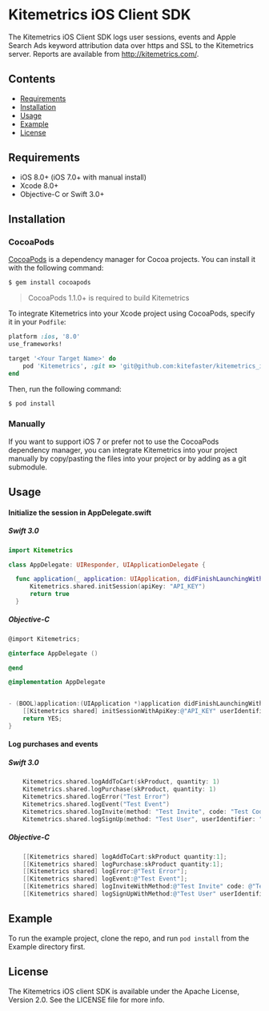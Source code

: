 # Kitemetrics iOS Client SDK

<!-- [![CI Status](http://img.shields.io/travis/Kitefaster/Kitemetrics.svg?style=flat)](https://travis-ci.org/Kitefaster/Kitemetrics)
[![Version](https://img.shields.io/cocoapods/v/Kitemetrics.svg?style=flat)](http://cocoapods.org/pods/Kitemetrics)
[![License](https://img.shields.io/cocoapods/l/Kitemetrics.svg?style=flat)](http://cocoapods.org/pods/Kitemetrics)
[![Platform](https://img.shields.io/cocoapods/p/Kitemetrics.svg?style=flat)](http://cocoapods.org/pods/Kitemetrics) -->

The Kitemetrics iOS Client SDK logs user sessions, events and Apple Search Ads keyword attribution data over https and SSL to the Kitemetrics server.  Reports are available from http://kitemetrics.com/.

## Contents

- [Requirements](#requirements)
- [Installation](#installation)
- [Usage](#usage)
- [Example](#example)
- [License](#license)

## Requirements

- iOS 8.0+  (iOS 7.0+ with manual install)
- Xcode 8.0+
- Objective-C or Swift 3.0+

## Installation

### CocoaPods

[CocoaPods](http://cocoapods.org) is a dependency manager for Cocoa projects. You can install it with the following command:

```bash
$ gem install cocoapods
```

> CocoaPods 1.1.0+ is required to build Kitemetrics

To integrate Kitemetrics into your Xcode project using CocoaPods, specify it in your `Podfile`:

```ruby
platform :ios, '8.0'
use_frameworks!

target '<Your Target Name>' do
    pod 'Kitemetrics', :git => 'git@github.com:kitefaster/kitemetrics_iOS.git', :branch => 'master'
end
```

Then, run the following command:

```bash
$ pod install
```

### Manually

If you want to support iOS 7 or prefer not to use the CocoaPods dependency manager, you can integrate Kitemetrics into your project manually by copy/pasting the files into your project or by adding as a git submodule.

## Usage

#### Initialize the session in AppDelegate.swift
##### Swift 3.0
```swift
import Kitemetrics

class AppDelegate: UIResponder, UIApplicationDelegate {

  func application(_ application: UIApplication, didFinishLaunchingWithOptions launchOptions: [UIApplicationLaunchOptionsKey: Any]?) -> Bool {
      Kitemetrics.shared.initSession(apiKey: "API_KEY")
      return true
  }
```

##### Objective-C
```objective-c
@import Kitemetrics;

@interface AppDelegate ()

@end

@implementation AppDelegate


- (BOOL)application:(UIApplication *)application didFinishLaunchingWithOptions:(NSDictionary *)launchOptions {
    [[Kitemetrics shared] initSessionWithApiKey:@"API_KEY" userIdentifier:@""];
    return YES;
}
```

#### Log purchases and events
##### Swift 3.0
```swift
    Kitemetrics.shared.logAddToCart(skProduct, quantity: 1)
    Kitemetrics.shared.logPurchase(skProduct, quantity: 1)
    Kitemetrics.shared.logError("Test Error")
    Kitemetrics.shared.logEvent("Test Event")
    Kitemetrics.shared.logInvite(method: "Test Invite", code: "Test Code 001")
    Kitemetrics.shared.logSignUp(method: "Test User", userIdentifier: "Test User Id 001")
```

##### Objective-C
```objective-c
    [[Kitemetrics shared] logAddToCart:skProduct quantity:1];
    [[Kitemetrics shared] logPurchase:skProduct quantity:1];
    [[Kitemetrics shared] logError:@"Test Error"];
    [[Kitemetrics shared] logEvent:@"Test Event"];
    [[Kitemetrics shared] logInviteWithMethod:@"Test Invite" code: @"Test Code 001"];
    [[Kitemetrics shared] logSignUpWithMethod:@"Test User" userIdentifier:@"Test User Id 001"];
```

## Example

To run the example project, clone the repo, and run `pod install` from the Example directory first.

## License

The Kitemetrics iOS client SDK is available under the Apache License, Version 2.0. See the LICENSE file for more info.

